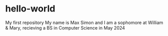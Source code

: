 # hello-world
My first repository
My name is Max Simon and I am a sophomore at William & Mary, recieving a BS in Computer Science in May 2024

